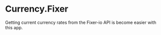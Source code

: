 # Currency.Fixer
Getting current currency rates from the Fixer-io API is become easier with this app.
